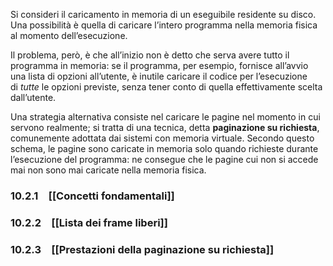 Si consideri il caricamento in memoria di un eseguibile residente su disco.
Una possibilità è quella di caricare l’intero programma nella memoria fisica al momento dell’esecuzione. 

Il problema, però, è che all’inizio non è detto che serva avere tutto il programma in memoria: se il programma, per esempio, fornisce all’avvio una lista di opzioni all’utente, è inutile caricare il codice per l’esecuzione di _tutte_ le opzioni previste, senza tener conto di quella effettivamente scelta dall’utente.

Una strategia alternativa consiste nel caricare le pagine nel momento in cui servono realmente; si tratta di una tecnica, detta **paginazione su richiesta**, comunemente adottata dai sistemi con memoria virtuale.
Secondo questo schema, le pagine sono caricate in memoria solo quando richieste durante l’esecuzione del programma: ne consegue che le pagine cui non si accede mai non sono mai caricate nella memoria fisica.



### 10.2.1 [[Concetti fondamentali]]
### 10.2.2 [[Lista dei frame liberi]]
### 10.2.3 [[Prestazioni della paginazione su richiesta]]